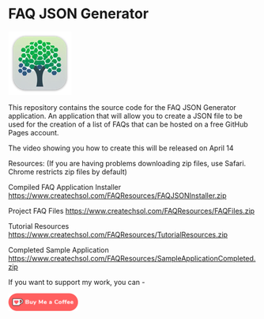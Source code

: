 # FAQ JSON Generator

![image-20240212133918498](Images/image-20240212133918498.png)

This repository contains the source code for the FAQ JSON Generator application.  An application that will allow you to create a JSON file to be used for the creation of a list of FAQs that can be hosted on a free GitHub Pages account.

The video showing you how to create this will be released on April 14

Resources: (If you are having problems downloading zip files, use Safari.  Chrome restricts zip files by default)

Compiled FAQ Application Installer
   https://www.createchsol.com/FAQResources/FAQJSONInstaller.zip

Project FAQ Files
   https://www.createchsol.com/FAQResources/FAQFiles.zip

Tutorial Resources
   https://www.createchsol.com/FAQResources/TutorialResources.zip

Completed Sample Application
   https://www.createchsol.com/FAQResources/SampleApplicationCompleted.zip



If you want to support my work, you can - </br>

<a href='https://ko-fi.com/Z8Z22WRVG' target='_blank'><img height='36' style='border:0px;height:36px;' src='Images/kofi3.png' border='0' alt='Buy Me a Coffee at ko-fi.com' /></a>

